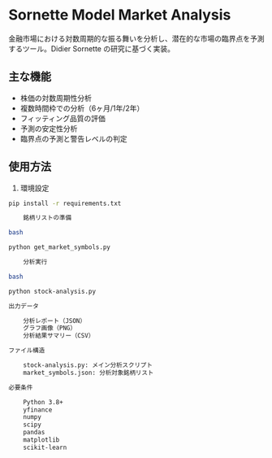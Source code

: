 # Sornette Model Market Analysis

金融市場における対数周期的な振る舞いを分析し、潜在的な市場の臨界点を予測するツール。Didier Sornette の研究に基づく実装。

## 主な機能

- 株価の対数周期性分析
- 複数時間枠での分析（6ヶ月/1年/2年）
- フィッティング品質の評価
- 予測の安定性分析
- 臨界点の予測と警告レベルの判定

## 使用方法

1. 環境設定
```bash
pip install -r requirements.txt

    銘柄リストの準備

bash

python get_market_symbols.py

    分析実行

bash

python stock-analysis.py

出力データ

    分析レポート（JSON）
    グラフ画像（PNG）
    分析結果サマリー（CSV）

ファイル構造

    stock-analysis.py: メイン分析スクリプト
    market_symbols.json: 分析対象銘柄リスト

必要条件

    Python 3.8+
    yfinance
    numpy
    scipy
    pandas
    matplotlib
    scikit-learn
